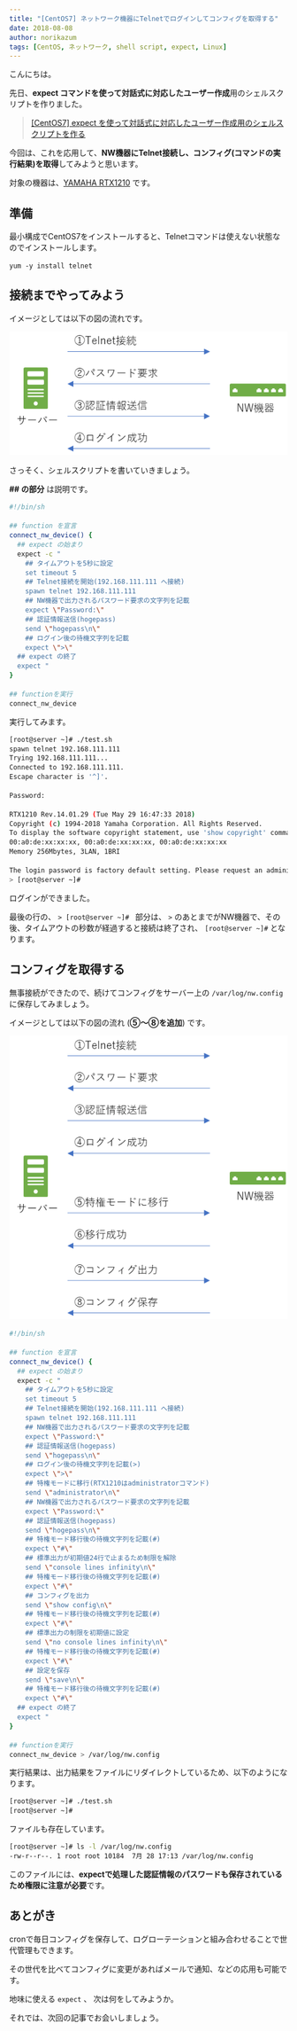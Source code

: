 ```yaml
---
title: "[CentOS7] ネットワーク機器にTelnetでログインしてコンフィグを取得する"
date: 2018-08-08
author: norikazum
tags: [CentOS, ネットワーク, shell script, expect, Linux]
---
```


こんにちは。

先日、**expect コマンドを使って対話式に対応したユーザー作成**用のシェルスクリプトを作りました。

> [\[CentOS7\] expect を使って対話式に対応したユーザー作成用のシェルスクリプトを作る](/dealing-with-interactive-command-with-shell-script-using-by-expect/)

今回は、これを応用して、**NW機器にTelnet接続し、コンフィグ(コマンドの実行結果)を取得**してみようと思います。

対象の機器は、[YAMAHA RTX1210](https://network.yamaha.com/products/routers/rtx1210/index) です。

## 準備

最小構成でCentOS7をインストールすると、Telnetコマンドは使えない状態なのでインストールします。

`yum -y install telnet`

## 接続までやってみよう

イメージとしては以下の図の流れです。

![](images/acquire-config-from-network-device-via-telnet-with-expect-command-1.png)

さっそく、シェルスクリプトを書いていきましょう。

**## の部分** は説明です。

```sh
#!/bin/sh

## function を宣言
connect_nw_device() {
  ## expect の始まり
  expect -c "
    ## タイムアウトを5秒に設定
    set timeout 5
    ## Telnet接続を開始(192.168.111.111 へ接続)
    spawn telnet 192.168.111.111
    ## NW機器で出力されるパスワード要求の文字列を記載
    expect \"Password:\"
    ## 認証情報送信(hogepass)
    send \"hogepass\n\"
    ## ログイン後の待機文字列を記載
    expect \">\"
  ## expect の終了
  expect "
}

## functionを実行
connect_nw_device
```

実行してみます。

```sh
[root@server ~]# ./test.sh 
spawn telnet 192.168.111.111
Trying 192.168.111.111...
Connected to 192.168.111.111.
Escape character is '^]'.

Password: 

RTX1210 Rev.14.01.29 (Tue May 29 16:47:33 2018)
Copyright (c) 1994-2018 Yamaha Corporation. All Rights Reserved.
To display the software copyright statement, use 'show copyright' command.
00:a0:de:xx:xx:xx, 00:a0:de:xx:xx:xx, 00:a0:de:xx:xx:xx
Memory 256Mbytes, 3LAN, 1BRI

The login password is factory default setting. Please request an administrator to change the password by the 'login password' command.
> [root@server ~]# 
```

ログインができました。

最後の行の、 `> [root@server ~]# ` 部分は、 `>` のあとまでがNW機器で、その後、タイムアウトの秒数が経過すると接続は終了され、 `[root@server ~]#` となります。

## コンフィグを取得する

無事接続ができたので、続けてコンフィグをサーバー上の `/var/log/nw.config` に保存してみましょう。

イメージとしては以下の図の流れ (**⑤～⑧を追加**) です。

![](images/acquire-config-from-network-device-via-telnet-with-expect-command-2.png)

```sh
#!/bin/sh

## function を宣言
connect_nw_device() {
  ## expect の始まり
  expect -c "
    ## タイムアウトを5秒に設定
    set timeout 5
    ## Telnet接続を開始(192.168.111.111 へ接続)
    spawn telnet 192.168.111.111
    ## NW機器で出力されるパスワード要求の文字列を記載
    expect \"Password:\"
    ## 認証情報送信(hogepass)
    send \"hogepass\n\"
    ## ログイン後の待機文字列を記載(>)
    expect \">\"
    ## 特権モードに移行(RTX1210はadministratorコマンド)
    send \"administrator\n\"
    ## NW機器で出力されるパスワード要求の文字列を記載
    expect \"Password:\"
    ## 認証情報送信(hogepass)
    send \"hogepass\n\"
    ## 特権モード移行後の待機文字列を記載(#)
    expect \"#\"
    ## 標準出力が初期値24行で止まるため制限を解除
    send \"console lines infinity\n\"
    ## 特権モード移行後の待機文字列を記載(#)
    expect \"#\"
    ## コンフィグを出力
    send \"show config\n\"
    ## 特権モード移行後の待機文字列を記載(#)
    expect \"#\"
    ## 標準出力の制限を初期値に設定
    send \"no console lines infinity\n\"
    ## 特権モード移行後の待機文字列を記載(#)
    expect \"#\"
    ## 設定を保存
    send \"save\n\"
    ## 特権モード移行後の待機文字列を記載(#)    
    expect \"#\"
  ## expect の終了
  expect "
}

## functionを実行
connect_nw_device > /var/log/nw.config
```

実行結果は、出力結果をファイルにリダイレクトしているため、以下のようになります。

```sh
[root@server ~]# ./test.sh 
[root@server ~]# 
```

ファイルも存在しています。

```sh
[root@server ~]# ls -l /var/log/nw.config 
-rw-r--r--. 1 root root 10184  7月 28 17:13 /var/log/nw.config
```

このファイルには、**expectで処理した認証情報のパスワードも保存されているため権限に注意が必要**です。

## あとがき

cronで毎日コンフィグを保存して、ログローテーションと組み合わせることで世代管理もできます。

その世代を比べてコンフィグに変更があればメールで通知、などの応用も可能です。

地味に使える `expect` 、 次は何をしてみようか。

それでは、次回の記事でお会いしましょう。